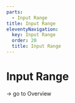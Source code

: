 ```yaml
---
parts:
  - Input Range
title: Input Range
eleventyNavigation:
  key: Input Range
  order: 20
  title: Input Range
---
```

# Input Range

-> go to Overview
